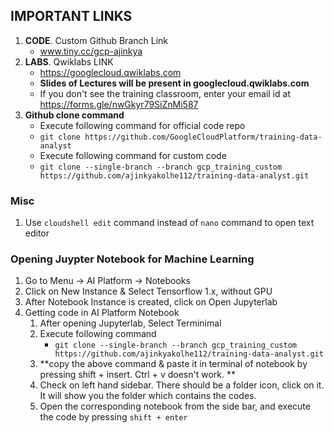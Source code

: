 ## IMPORTANT LINKS
1. **CODE**. Custom Github Branch Link
    - www.tiny.cc/gcp-ajinkya
2. **LABS**. Qwiklabs LINK
    - https://googlecloud.qwiklabs.com
    - **Slides of Lectures will be present in googlecloud.qwiklabs.com**
    - If you don't see the training classroom, enter your email id at https://forms.gle/nwGkyr79SiZnMi587
3. **Github clone command**
    - Execute following command for official code repo
    - `git clone https://github.com/GoogleCloudPlatform/training-data-analyst`
    - Execute following command for custom code
    - `git clone --single-branch --branch gcp_training_custom https://github.com/ajinkyakolhe112/training-data-analyst.git`

### Misc
1. Use `cloudshell edit` command instead of `nano` command to open text editor

### Opening Juypter Notebook for Machine Learning
1. Go to Menu -> AI Platform -> Notebooks
2. Click on New Instance & Select Tensorflow 1.x, without GPU
3. After Notebook Instance is created, click on Open Jupyterlab
4. Getting code in AI Platform Notebook
    1. After opening Jupyterlab, Select Terminimal 
    1. Execute following command 
        - `git clone --single-branch --branch gcp_training_custom https://github.com/ajinkyakolhe112/training-data-analyst.git`
    1. **copy the above command & paste it in terminal of notebook by pressing shift + insert. Ctrl + v doesn't work. **
    1. Check on left hand sidebar. There should be a folder icon, click on it. It will show you the folder which contains the codes. 
    1. Open the corresponding notebook from the side bar, and execute the code by pressing `shift + enter` 
